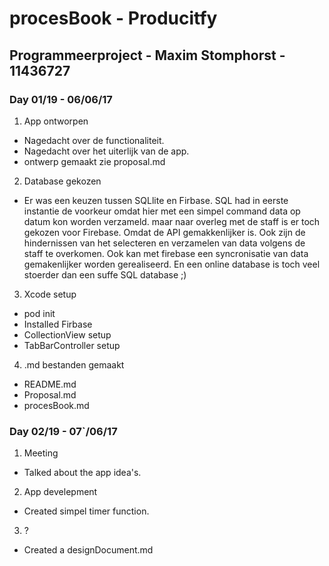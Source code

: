 # procesBook - Producitfy
## Programmeerproject - Maxim Stomphorst - 11436727

### Day 01/19 - 06/06/17
1. App ontworpen
 - Nagedacht over de functionaliteit.
 - Nagedacht over het uiterlijk van de app.
 - ontwerp gemaakt zie proposal.md
2. Database gekozen
 - Er was een keuzen tussen SQLlite en Firbase. SQL had in eerste instantie de voorkeur omdat hier met een simpel command data op datum kon worden verzameld. maar naar overleg met de staff is er toch gekozen voor Firebase. 
Omdat de API gemakkenlijker is. Ook zijn de hindernissen van het selecteren en verzamelen van data volgens de staff te overkomen. Ook kan met firebase een syncronisatie van data gemakenlijker worden gerealiseerd.
En een online database is toch veel stoerder dan een suffe SQL database ;) 
3. Xcode setup
 - pod init
 - Installed Firbase
 - CollectionView setup
 - TabBarController setup
4. .md bestanden gemaakt
 - README.md
 - Proposal.md
 - procesBook.md

### Day 02/19 - 07`/06/17
1. Meeting
 - Talked about the app idea's.
2. App develepment
 - Created simpel timer function.
3.  ?
 - Created a designDocument.md 